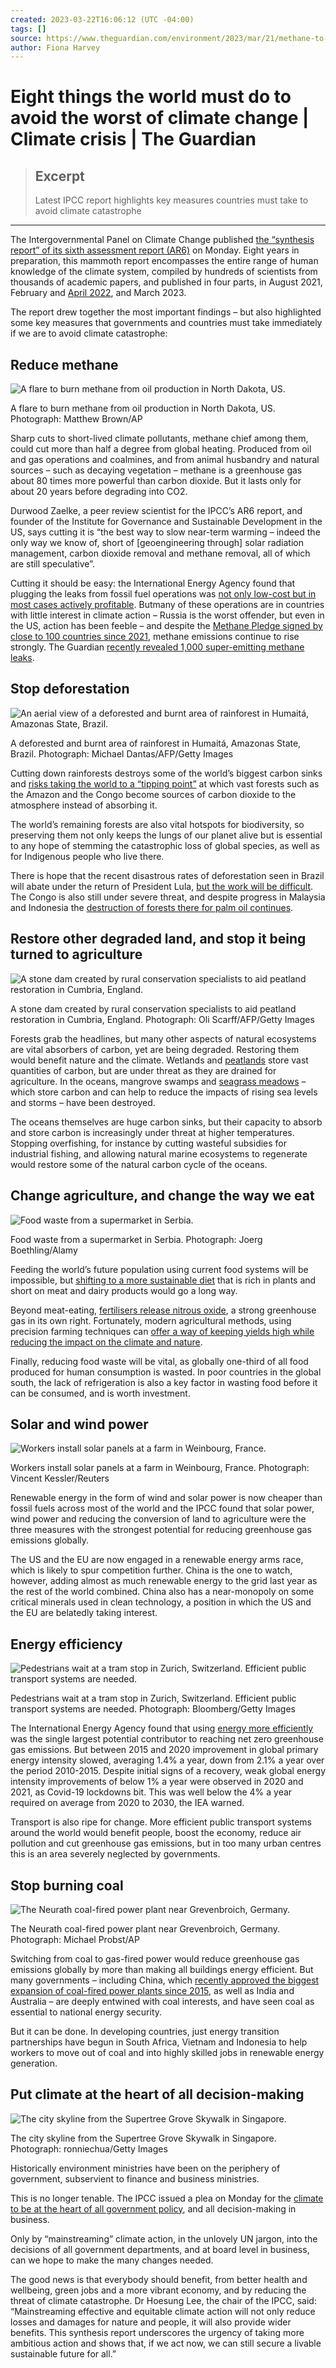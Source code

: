 ```yaml
---
created: 2023-03-22T16:06:12 (UTC -04:00)
tags: []
source: https://www.theguardian.com/environment/2023/mar/21/methane-to-food-waste-eight-ways-to-attempt-to-stay-within-15c
author: Fiona Harvey
---
```


# Eight things the world must do to avoid the worst of climate change | Climate crisis | The Guardian

> ## Excerpt
> Latest IPCC report highlights key measures countries must take to avoid climate catastrophe

---
The Intergovernmental Panel on Climate Change published [the “synthesis report” of its sixth assessment report (AR6)](https://www.theguardian.com/environment/2023/mar/20/ipcc-climate-crisis-report-delivers-final-warning-on-15c) on Monday. Eight years in preparation, this mammoth report encompasses the entire range of human knowledge of the climate system, compiled by hundreds of scientists from thousands of academic papers, and published in four parts, in August 2021, February and [April 2022](https://www.theguardian.com/environment/2022/apr/04/ipcc-report-now-or-never-if-world-stave-off-climate-disaster), and March 2023.

The report drew together the most important findings – but also highlighted some key measures that governments and countries must take immediately if we are to avoid climate catastrophe:

## Reduce methane

![A flare to burn methane from oil production in North Dakota, US.](https://i.guim.co.uk/img/media/62e4c53f070589bd6415adab1154c3dd5979f260/0_265_3979_2388/master/3979.jpg?width=445&quality=85&dpr=1&s=none)

A flare to burn methane from oil production in North Dakota, US. Photograph: Matthew Brown/AP

Sharp cuts to short-lived climate pollutants, methane chief among them, could cut more than half a degree from global heating. Produced from oil and gas operations and coalmines, and from animal husbandry and natural sources – such as decaying vegetation – methane is a greenhouse gas about 80 times more powerful than carbon dioxide. But it lasts only for about 20 years before degrading into CO2.

Durwood Zaelke, a peer review scientist for the IPCC’s AR6 report, and founder of the Institute for Governance and Sustainable Development in the US, says cutting it is “the best way to slow near-term warming – indeed the only way we know of, short of \[geoengineering through\] solar radiation management, carbon dioxide removal and methane removal, all of which are still speculative”.

Cutting it should be easy: the International Energy Agency found that plugging the leaks from fossil fuel operations was [not only low-cost but in most cases actively profitable](https://www.theguardian.com/environment/2022/feb/23/oil-and-gas-facilities-could-profit-from-plugging-methane-leaks-iea-says). Butmany of these operations are in countries with little interest in climate action – Russia is the worst offender, but even in the US, action has been feeble – and despite the [Methane Pledge signed by close to 100 countries since 2021](https://www.theguardian.com/environment/2021/sep/17/us-and-eu-pledge-30-cut-in-methane-emissions-to-limit-global-heating), methane emissions continue to rise strongly. The Guardian [recently revealed 1,000 super-emitting methane leaks](https://www.theguardian.com/environment/2023/mar/06/revealed-1000-super-emitting-methane-leaks-risk-triggering-climate-tipping-points).

## Stop deforestation

![An aerial view of a deforested and burnt area of rainforest in Humaitá, Amazonas State, Brazil.](https://i.guim.co.uk/img/media/fc522b31a0b632f14371b8490310645a8811800e/0_0_3900_2340/master/3900.jpg?width=445&quality=85&dpr=1&s=none)

A deforested and burnt area of rainforest in Humaitá, Amazonas State, Brazil. Photograph: Michael Dantas/AFP/Getty Images

Cutting down rainforests destroys some of the world’s biggest carbon sinks and [risks taking the world to a “tipping point”](https://www.theguardian.com/environment/2022/mar/07/climate-crisis-amazon-rainforest-tipping-point) at which vast forests such as the Amazon and the Congo become sources of carbon dioxide to the atmosphere instead of absorbing it.

The world’s remaining forests are also vital hotspots for biodiversity, so preserving them not only keeps the lungs of our planet alive but is essential to any hope of stemming the catastrophic loss of global species, as well as for Indigenous people who live there.

There is hope that the recent disastrous rates of deforestation seen in Brazil will abate under the return of President Lula, [but the work will be difficult](https://www.theguardian.com/world/2023/mar/10/brazil-record-deforestation-amazon-rainforest-lula-bolsonaro). The Congo is also still under severe threat, and despite progress in Malaysia and Indonesia the [destruction of forests there for palm oil continues](https://www.theguardian.com/environment/2021/oct/21/indonesia-palm-oil-sites-forests-greenpeace).

## Restore other degraded land, and stop it being turned to agriculture

![A stone dam created by rural conservation specialists to aid peatland restoration in Cumbria, England.](https://i.guim.co.uk/img/media/a478d1ef3e5a81ebb950d1f2a459299c46e5793d/0_20_6048_3627/master/6048.jpg?width=445&quality=85&dpr=1&s=none)

A stone dam created by rural conservation specialists to aid peatland restoration in Cumbria, England. Photograph: Oli Scarff/AFP/Getty Images

Forests grab the headlines, but many other aspects of natural ecosystems are vital absorbers of carbon, yet are being degraded. Restoring them would benefit nature and the climate. Wetlands and [peatlands](https://www.theguardian.com/environment/2022/jun/20/wetter-farming-how-bog-restoration-can-please-both-farmers-and-wildlife) store vast quantities of carbon, but are under threat as they are drained for agriculture. In the oceans, mangrove swamps and [seagrass meadows](https://www.theguardian.com/science/audio/2022/jun/21/seagrass-meadows-can-we-rewild-one-of-the-worlds-best-carbon-sinks-podcast-) – which store carbon and can help to reduce the impacts of rising sea levels and storms – have been destroyed.

The oceans themselves are huge carbon sinks, but their capacity to absorb and store carbon is increasingly under threat at higher temperatures. Stopping overfishing, for instance by cutting wasteful subsidies for industrial fishing, and allowing natural marine ecosystems to regenerate would restore some of the natural carbon cycle of the oceans.

## Change agriculture, and change the way we eat

![Food waste from a supermarket in Serbia.](https://i.guim.co.uk/img/media/8015b00eaf3fc1434525c36fb96cb2e3dc379f96/0_0_4300_2579/master/4300.jpg?width=445&quality=85&dpr=1&s=none)

Food waste from a supermarket in Serbia. Photograph: Joerg Boethling/Alamy

Feeding the world’s future population using current food systems will be impossible, but [shifting to a more sustainable diet](https://www.theguardian.com/environment/2022/jun/04/meat-diets-climate-emissions-plant-based-vegan) that is rich in plants and short on meat and dairy products would go a long way.

Beyond meat-eating, [fertilisers release nitrous oxide](https://www.theguardian.com/environment/2020/oct/07/intensive-farming-worldwide-threatens-paris-climate-accord-report-says), a strong greenhouse gas in its own right. Fortunately, modern agricultural methods, using precision farming techniques can [offer a way of keeping yields high while reducing the impact on the climate and nature](https://www.theguardian.com/news/2019/jan/28/can-we-ditch-intensive-farming-and-still-feed-the-world).

Finally, reducing food waste will be vital, as globally one-third of all food produced for human consumption is wasted. In poor countries in the global south, the lack of refrigeration is also a key factor in wasting food before it can be consumed, and is worth investment.

## Solar and wind power

![Workers install solar panels at a farm in Weinbourg, France.](https://i.guim.co.uk/img/media/21c4b5c31e3c24fd61d1ae8ef295bd17b8e4744e/0_0_2964_1778/master/2964.jpg?width=445&quality=85&dpr=1&s=none)

Workers install solar panels at a farm in Weinbourg, France. Photograph: Vincent Kessler/Reuters

Renewable energy in the form of wind and solar power is now cheaper than fossil fuels across most of the world and the IPCC found that solar power, wind power and reducing the conversion of land to agriculture were the three measures with the strongest potential for reducing greenhouse gas emissions globally.

The US and the EU are now engaged in a renewable energy arms race, which is likely to spur competition further. China is the one to watch, however, adding almost as much renewable energy to the grid last year as the rest of the world combined. China also has a near-monopoly on some critical minerals used in clean technology, a position in which the US and the EU are belatedly taking interest.

## Energy efficiency

![Pedestrians wait at a tram stop in Zurich, Switzerland. Efficient public transport systems are needed.](https://i.guim.co.uk/img/media/544bd94056c9207546fb09f6787827ee15cb056e/517_619_3411_2047/master/3411.jpg?width=445&quality=85&dpr=1&s=none)

Pedestrians wait at a tram stop in Zurich, Switzerland. Efficient public transport systems are needed. Photograph: Bloomberg/Getty Images

The International Energy Agency found that using [energy more efficiently](https://www.theguardian.com/environment/2022/jun/08/government-failure-to-boost-energy-efficiency-inexplicable-says-iea) was the single largest potential contributor to reaching net zero greenhouse gas emissions. But between 2015 and 2020 improvement in global primary energy intensity slowed, averaging 1.4% a year, down from 2.1% a year over the period 2010-2015. Despite initial signs of a recovery, weak global energy intensity improvements of below 1% a year were observed in 2020 and 2021, as Covid-19 lockdowns bit. This was well below the 4% a year required on average from 2020 to 2030, the IEA warned.

Transport is also ripe for change. More efficient public transport systems around the world would benefit people, boost the economy, reduce air pollution and cut greenhouse gas emissions, but in too many urban centres this is an area severely neglected by governments.

## Stop burning coal

![The Neurath coal-fired power plant near Grevenbroich, Germany.](https://i.guim.co.uk/img/media/298d1f21f1dadaa910fc4d6a6884a9a89aef19c2/0_0_3320_1993/master/3320.jpg?width=445&quality=85&dpr=1&s=none)

The Neurath coal-fired power plant near Grevenbroich, Germany. Photograph: Michael Probst/AP

Switching from coal to gas-fired power would reduce greenhouse gas emissions globally by more than making all buildings energy efficient. But many governments – including China, which [recently approved the biggest expansion of coal-fired power plants since 2015](https://www.theguardian.com/world/2023/feb/27/china-approves-biggest-expansion-in-new-coal-power-plants-since-2015-report-finds), as well as India and Australia – are deeply entwined with coal interests, and have seen coal as essential to national energy security.

But it can be done. In developing countries, just energy transition partnerships have begun in South Africa, Vietnam and Indonesia to help workers to move out of coal and into highly skilled jobs in renewable energy generation.

## Put climate at the heart of all decision-making

![The city skyline from the Supertree Grove Skywalk in Singapore.](https://i.guim.co.uk/img/media/7854892fa2d5cc646f421526c6a23836e7f10a2e/0_8_3000_1801/master/3000.jpg?width=445&quality=85&dpr=1&s=none)

The city skyline from the Supertree Grove Skywalk in Singapore. Photograph: ronniechua/Getty Images

Historically environment ministries have been on the periphery of government, subservient to finance and business ministries.

This is no longer tenable. The IPCC issued a plea on Monday for the [climate to be at the heart of all government policy](https://www.theguardian.com/environment/2023/mar/20/ipcc-says-world-can-avoid-worst-of-climate-breakdown-if-it-acts-now), and all decision-making in business.

Only by “mainstreaming” climate action, in the unlovely UN jargon, into the decisions of all government departments, and at board level in business, can we hope to make the many changes needed.

The good news is that everybody should benefit, from better health and wellbeing, green jobs and a more vibrant economy, and by reducing the threat of climate catastrophe. Dr Hoesung Lee, the chair of the IPCC, said: “Mainstreaming effective and equitable climate action will not only reduce losses and damages for nature and people, it will also provide wider benefits. This synthesis report underscores the urgency of taking more ambitious action and shows that, if we act now, we can still secure a livable sustainable future for all.”
